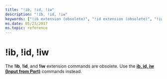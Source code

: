```yaml
---
title: "!ib, !id, !iw"
description: "!ib, !id, !iw"
keywords: ["!ib extension (obsolete)", "!id extension (obsolete)", "!iw extension (obsolete)"]
ms.date: 05/23/2017
ms.topic: reference
---
```


# !ib, !id, !iw

The **!ib**, **!id**, and **!iw** extension commands are obsolete. Use the [**ib, id, iw (Input from Port)**](ib--iw--id--input-from-port-.md) commands instead.
